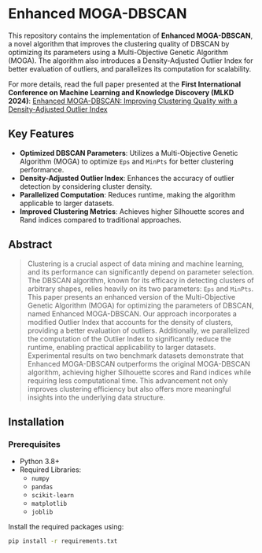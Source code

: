 # Enhanced MOGA-DBSCAN

This repository contains the implementation of **Enhanced MOGA-DBSCAN**, a novel algorithm that improves the clustering quality of DBSCAN by optimizing its parameters using a Multi-Objective Genetic Algorithm (MOGA). The algorithm also introduces a Density-Adjusted Outlier Index for better evaluation of outliers, and parallelizes its computation for scalability.

For more details, read the full paper presented at the **First International Conference on Machine Learning and Knowledge Discovery (MLKD 2024)**:
[Enhanced MOGA-DBSCAN: Improving Clustering Quality with a Density-Adjusted Outlier Index](https://mlkd.aut.ac.ir/MLKD-2024-Abstracts/19.pdf)

## Key Features

- **Optimized DBSCAN Parameters**: Utilizes a Multi-Objective Genetic Algorithm (MOGA) to optimize `Eps` and `MinPts` for better clustering performance.
- **Density-Adjusted Outlier Index**: Enhances the accuracy of outlier detection by considering cluster density.
- **Parallelized Computation**: Reduces runtime, making the algorithm applicable to larger datasets.
- **Improved Clustering Metrics**: Achieves higher Silhouette scores and Rand indices compared to traditional approaches.

## Abstract

> Clustering is a crucial aspect of data mining and machine learning, and its performance can significantly depend on parameter selection. The DBSCAN algorithm, known for its efficacy in detecting clusters of arbitrary shapes, relies heavily on its two parameters: `Eps` and `MinPts`. This paper presents an enhanced version of the Multi-Objective Genetic Algorithm (MOGA) for optimizing the parameters of DBSCAN, named Enhanced MOGA-DBSCAN. Our approach incorporates a modified Outlier Index that accounts for the density of clusters, providing a better evaluation of outliers. Additionally, we parallelized the computation of the Outlier Index to significantly reduce the runtime, enabling practical applicability to larger datasets. Experimental results on two benchmark datasets demonstrate that Enhanced MOGA-DBSCAN outperforms the original MOGA-DBSCAN algorithm, achieving higher Silhouette scores and Rand indices while requiring less computational time. This advancement not only improves clustering efficiency but also offers more meaningful insights into the underlying data structure.

## Installation

### Prerequisites

- Python 3.8+
- Required Libraries:
  - `numpy`
  - `pandas`
  - `scikit-learn`
  - `matplotlib`
  - `joblib`

Install the required packages using:
```bash
pip install -r requirements.txt
